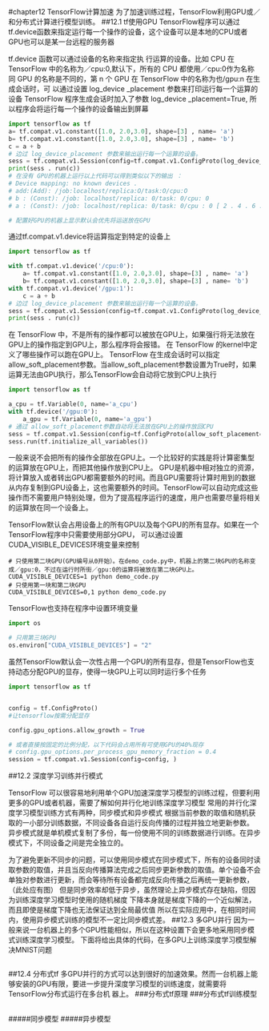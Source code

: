 #chapter12 TensorFlow计算加速
为了加速训练过程，TensorFlow利用GPU或／和分布式计算进行模型训练。
##12.1 tf使用GPU
TensorFlow程序可以通过tf.device函数来指定运行每一个操作的设备，这个设备可以是本地的CPU或者GPU也可以是某一台远程的服务器

tf.device 函数可以通过设备的名称来指定执 行运算的设备。比如 CPU 在 TensorFlow 中的名称为／cpu:0,默认下，所有的 CPU 都使用／cpu:0作为名称
同 GPU 的名称是不同的，第 n 个 GPU 在 TensorFlow 中的名称为也/gpu:n
在生成会话时，可 以通过设置 log_device _placement 参数来打印运行每一个运算的设备
TensorFlow 程序生成会话时加入了参数 log_device _placement=True, 所以程序会将运行每一个操作的设备输出到屏幕


```python
import tensorflow as tf
a= tf.compat.v1.constant([1.0, 2.0,3.0], shape=[3] , name= 'a')
b= tf.compat.v1.constant([1.0, 2.0,3.0], shape=[3] , name= 'b')
c = a + b
# 边过 log_device_placement 参数来输出运行每一个运算的设备。
sess = tf.compat.v1.Session(config=tf.compat.v1.ConfigProto(log_device_placement=True))
print(sess . run(c))
# 在没有 GPU的机器上运行以上代码可以得到类似以下的输出 ：
# Device mapping: no known devices .
# add:(Add): /job:localhost/replica:O/task:O/cpu:O
# b : (Const): /job: localhost/replica: 0/task: 0/cpu: 0
# a : (Const): /job: localhost/replica: 0/task: 0/cpu : 0 [ 2 . 4 . 6 . ] ”

# 配置好GPU的机器上显示默认会优先将运送放在GPU

```
通过tf.compat.v1.device将运算指定到特定的设备上
```python
import tensorflow as tf

with tf.compat.v1.device('/cpu:0'):
    a= tf.compat.v1.constant([1.0, 2.0,3.0], shape=[3] , name= 'a')
    b= tf.compat.v1.constant([1.0, 2.0,3.0], shape=[3] , name= 'b')
with tf.compat.v1.device('/gpu:1'):
    c = a + b
# 边过 log_device_placement 参数来输出运行每一个运算的设备。
sess = tf.compat.v1.Session(config=tf.compat.v1.ConfigProto(log_device_placement=True))
print(sess . run(c))
```

在 TensorFlow 中，不是所有的操作都可以被放在GPU上，如果强行将无法放在GPU上的操作指定到GPU上，那么程序将会报错。
在 TensorFlow 的kernel中定义了哪些操作可以跑在GPU上。
TensorFlow 在生成会话时可以指定allow_soft_placement参数。当allow_soft_placement参数设置为True时，如果运算无法由GPU执行，那么TensorFlow会自动将它放到CPU上执行
```python
import tensorflow as tf

a_cpu = tf.Variable(0, name='a_cpu')
with tf.device('/gpu:0'):
    a_gpu = tf.Variable(0, name='a_gpu')
# 通过 allow_soft_placement参数自动将无法放在GPU上的操作放回CPU
sess = tf.compat.v1.Session(config=tf.ConfigProto(allow_soft_placement=True,log_device_placement=True))
sess.run(tf.initialize_all_variables())

```
一般来说不会把所有的操作全部放在GPU上。一个比较好的实践是将计算密集型的运算放在GPU上，而把其他操作放到CPU上。
GPU是机器中相对独立的资源，将计算放入或者转出GPU都需要额外的时间。而且GPU需要将计算时用到的数据从内存复制到GPU设备上，这也需要额外的时间。TensorFlow可以自动完成这些操作而不需要用户特别处理，但为了提高程序运行的速度，用户也需要尽量将相关的运算放在同一个设备上。

TensorFlow默认会占用设备上的所有GPU以及每个GPU的所有显存。如果在一个TensorFlow程序中只需要使用部分GPU，
可以通过设置CUDA_VISIBLE_DEVICES环境变量来控制
```
# 只使用第二块GPU(GPU编号从0开始）。在demo_code.py中，机器上的第二块GPU的名称变成／gpu:0，不过在运行时所街／gpu:0的运算将被放在第二块GPU上。
CUDA_VISIBLE_DEVICES=1 python demo_code.py
# 只使用第一块和第二块GPU
CUDA_VISIBLE_DEVICES=0,1 python demo_code.py
```
TensorFlow也支持在程序中设置环境变量
```python
import os

# 只用第三块GPU
os.environ["CUDA_VISIBLE_DEVICES"] = "2"

```
虽然TensorFlow默认会一次性占用一个GPU的所有显存，但是TensorFlow也支持动态分配GPU的显存，使得一块GPU上可以同时运行多个任务  

```python
import tensorflow as tf


config = tf.ConfigProto()
#让tensorflow按需分配显存

config.gpu_options.allow_growth = True

# 或者直接按固定的比例分配，以下代码会占用所有可使用GPU的40%现存
# config.gpu_options.per_process_gpu_memory_fraction = 0.4
session = tf.compat.v1.Session(config=config, )

```
##12.2 深度学习训练并行模式

TensorFlow 可以很容易地利用单个GPU加速深度学习模型的训练过程，但要利用更多的GPU或者机器，需要了解如何并行化地训练深度学习模型
常用的并行化深度学习模型训练方式有两种，同步模式和异步模式
根据当前参数的取值和随机获取的一小部分训练数据，不同设备各自运行反向传播的过程并独立地更新参数。
异步模式就是单机模式复制了多份，每一份使用不同的训练数据进行训练。在异步模式下，不同设备之间是完全独立的。

为了避免更新不同步的问题，可以使用同步模式在同步模式下，所有的设备同时读取参数的取值，并且当反向传播算法完成之后同步更新参数的取值。单个设备不会单独对参数进行更新，而会等待所有设备都完成反向传播之后再统一更新参数，（此处应有图）
但是同步效率却低于异步，虽然理论上异步模式存在缺陷，但因为训练深度学习模型时使用的随机梯度 下降本身就是梯度下降的一个近似解法，而且即使是梯度下降也无法保证达到全局最优值
所以在实际应用中，在相同时间内，使用异步模式训练的模型不一定比同步模式差。
##12.3 多GPU并行
因为一般来说一台机器上的多个GPU性能相似，所以在这种设置下会更多地采用同步模式训练深度学习模型。 
下面将给出具体的代码，在多GPU上训练深度学习模型解决MNIST问题
```python

```
##12.4 分布式tf
多GPU并行的方式可以达到很好的加速效果。然而一台机器上能够安装的GPU有限，要进一步提升深度学习模型的训练速度，就需要将TensorFlow分布式运行在多台机 器上。
###分布式tf原理
###分布式tf训练模型
##
#####同步模型
#####异步模型
#####
#####
#####
#####
#####
#####
#####
#####
#####
#####
#####
#####
#####
#####
#####
###